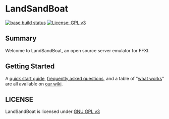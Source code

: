 # LandSandBoat
[![base build status](https://github.com/LandSandBoat/server/actions/workflows/build.yml/badge.svg)](https://github.com/LandSandBoat/server/actions/workflows/build.yml?query=base)
[![License: GPL v3](https://img.shields.io/badge/License-GPLv3-blue.svg)](https://www.gnu.org/licenses/gpl-3.0)

## Summary
Welcome to LandSandBoat, an open source server emulator for FFXI.

## Getting Started
A [quick start guide](https://github.com/LandSandBoat/server/wiki/Quick-Start-Guide), [frequently asked questions](https://github.com/LandSandBoat/server/-/wikis/Frequently-Asked-Questions), and a table of "[what works](https://github.com/LandSandBoat/server/-/wikis/What-Works)" are all available on [our wiki](https://github.com/LandSandBoat/server/wiki).

## LICENSE
LandSandBoat is licensed under [GNU GPL v3](https://github.com/LandSandBoat/server/blob/topaz/LICENSE)
